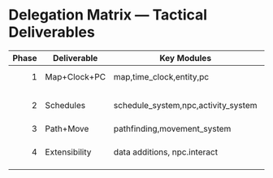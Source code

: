 # Delegation Matrix — Tactical Deliverables

| Phase | Deliverable | Key Modules | Tests | Gate |
|---:|---|---|---|---|
|1|Map+Clock+PC|map,time_clock,entity,pc|test_map,test_time_clock,smoke|PC in-bounds|
|2|Schedules|schedule_system,npc,activity_system|test_schedule_loader,test_npc_states|NPCs at right rooms|
|3|Path+Move|pathfinding,movement_system|test_pathfinding,smoke|Walk paths|
|4|Extensibility|data additions, npc.interact|smoke|New room+NPC added|
